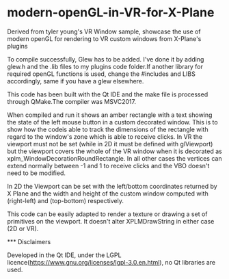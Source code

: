 # modern-openGL-in-VR-for-X-Plane
Derived from tyler young's VR Window sample, showcase the use of modern openGL for rendering to VR custom windows from X-Plane's plugins

To compile successfully, Glew has to be added. I've done it by adding glew.h and the .lib files to my plugins code folder.If another library for required openGL functions is used, change the #includes and LIBS accordingly, same if you have a glew elsewhere.

This code has been built with the Qt IDE and the make file is processed through QMake.The compiler was MSVC2017.

When compiled and run it shows an amber rectangle with a text showing the state of the left mouse button in a custom decorated window. This is to show how the codeis able to track the dimensions of the rectangle with regard to the window's zone which is able to receive clicks. In VR the viewport must not be set (while in 2D it must be defined with glViewport) but the viewport covers the whole of the VR window when it is decorated as xplm_WindowDecorationRoundRectangle. In all other cases the vertices can extend normally between -1 and 1 to receive clicks and the VBO doesn't need to be modified. 

In 2D the Viewport can be set with the left/bottom coordinates returned by X Plane and the width and height of the custom window computed with (right-left) and (top-bottom) respectively.

This code can be easily adapted to render a texture or drawing a set of primitives on the viewport. It doesn't alter XPLMDrawString in either case (2D or VR).  

*** Disclaimers

Developed in the Qt IDE, under the LGPL licence(https://www.gnu.org/licenses/lgpl-3.0.en.html), no Qt libraries are used.
